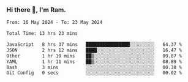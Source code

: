 ### Hi there 👋, I'm Ram.

<!--START_SECTION:waka-->

```txt
From: 16 May 2024 - To: 23 May 2024

Total Time: 13 hrs 23 mins

JavaScript   8 hrs 37 mins   ████████████████░░░░░░░░░   64.37 %
JSON         2 hrs 12 mins   ████░░░░░░░░░░░░░░░░░░░░░   16.47 %
Other        1 hr 19 mins    ██▒░░░░░░░░░░░░░░░░░░░░░░   09.87 %
YAML         1 hr 11 mins    ██▒░░░░░░░░░░░░░░░░░░░░░░   08.89 %
Bash         3 mins          ░░░░░░░░░░░░░░░░░░░░░░░░░   00.38 %
Git Config   0 secs          ░░░░░░░░░░░░░░░░░░░░░░░░░   00.02 %
```

<!--END_SECTION:waka-->
